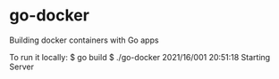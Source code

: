 # go-docker

Building docker containers with Go apps

To run it locally:
$ go build
$ ./go-docker
2021/16/001 20:51:18 Starting Server
